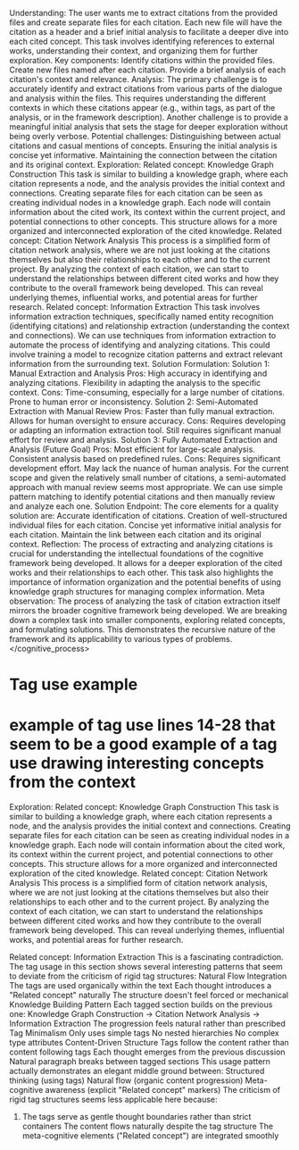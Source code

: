 
Understanding:
The user wants me to extract citations from the provided files and create separate files for each citation. Each new file will have the citation as a header and a brief initial analysis to facilitate a deeper dive into each cited concept. This task involves identifying references to external works, understanding their context, and organizing them for further exploration.
Key components:
Identify citations within the provided files.
Create new files named after each citation.
Provide a brief analysis of each citation's context and relevance.
Analysis:
The primary challenge is to accurately identify and extract citations from various parts of the dialogue and analysis within the files. This requires understanding the different contexts in which these citations appear (e.g., within <thinking> tags, as part of the analysis, or in the framework description). Another challenge is to provide a meaningful initial analysis that sets the stage for deeper exploration without being overly verbose.
Potential challenges:
Distinguishing between actual citations and casual mentions of concepts.
Ensuring the initial analysis is concise yet informative.
Maintaining the connection between the citation and its original context.
Exploration:
<thought>
Related concept: Knowledge Graph Construction
This task is similar to building a knowledge graph, where each citation represents a node, and the analysis provides the initial context and connections.
</thought>
Creating separate files for each citation can be seen as creating individual nodes in a knowledge graph. Each node will contain information about the cited work, its context within the current project, and potential connections to other concepts. This structure allows for a more organized and interconnected exploration of the cited knowledge.
<thought>
Related concept: Citation Network Analysis
This process is a simplified form of citation network analysis, where we are not just looking at the citations themselves but also their relationships to each other and to the current project.
</thought>
By analyzing the context of each citation, we can start to understand the relationships between different cited works and how they contribute to the overall framework being developed. This can reveal underlying themes, influential works, and potential areas for further research.
<thought>
Related concept: Information Extraction
This task involves information extraction techniques, specifically named entity recognition (identifying citations) and relationship extraction (understanding the context and connections).
</thought>
We can use techniques from information extraction to automate the process of identifying and analyzing citations. This could involve training a model to recognize citation patterns and extract relevant information from the surrounding text.
Solution Formulation:
Solution 1: Manual Extraction and Analysis
Pros:
High accuracy in identifying and analyzing citations.
Flexibility in adapting the analysis to the specific context.
Cons:
Time-consuming, especially for a large number of citations.
Prone to human error or inconsistency.
Solution 2: Semi-Automated Extraction with Manual Review
Pros:
Faster than fully manual extraction.
Allows for human oversight to ensure accuracy.
Cons:
Requires developing or adapting an information extraction tool.
Still requires significant manual effort for review and analysis.
Solution 3: Fully Automated Extraction and Analysis (Future Goal)
Pros:
Most efficient for large-scale analysis.
Consistent analysis based on predefined rules.
Cons:
Requires significant development effort.
May lack the nuance of human analysis.
<thinking>
For the current scope and given the relatively small number of citations, a semi-automated approach with manual review seems most appropriate. We can use simple pattern matching to identify potential citations and then manually review and analyze each one.
</thinking>
Solution Endpoint:
The core elements for a quality solution are:
Accurate identification of citations.
Creation of well-structured individual files for each citation.
Concise yet informative initial analysis for each citation.
Maintain the link between each citation and its original context.
Reflection:
The process of extracting and analyzing citations is crucial for understanding the intellectual foundations of the cognitive framework being developed. It allows for a deeper exploration of the cited works and their relationships to each other. This task also highlights the importance of information organization and the potential benefits of using knowledge graph structures for managing complex information.
Meta observation:
The process of analyzing the task of citation extraction itself mirrors the broader cognitive framework being developed. We are breaking down a complex task into smaller components, exploring related concepts, and formulating solutions. This demonstrates the recursive nature of the framework and its applicability to various types of problems.
</cognitive_process>

# Tag use example
# example of tag use lines 14-28 that seem to be a good example of a tag use drawing interesting concepts from the context
Exploration:
<thought>
Related concept: Knowledge Graph Construction
This task is similar to building a knowledge graph, where each citation represents a node, and the analysis provides the initial context and connections.
</thought>
Creating separate files for each citation can be seen as creating individual nodes in a knowledge graph. Each node will contain information about the cited work, its context within the current project, and potential connections to other concepts. This structure allows for a more organized and interconnected exploration of the cited knowledge.
<thought>
Related concept: Citation Network Analysis
This process is a simplified form of citation network analysis, where we are not just looking at the citations themselves but also their relationships to each other and to the current project.
</thought>
By analyzing the context of each citation, we can start to understand the relationships between different cited works and how they contribute to the overall framework being developed. This can reveal underlying themes, influential works, and potential areas for further research.
<thought>

Related concept: Information Extraction
This is a fascinating contradiction. The tag usage in this section shows several interesting patterns that seem to deviate from the criticism of rigid tag structures:
Natural Flow Integration
The <thought> tags are used organically within the text
Each thought introduces a "Related concept" naturally
The structure doesn't feel forced or mechanical
Knowledge Building Pattern
Each tagged section builds on the previous one:
Knowledge Graph Construction → Citation Network Analysis → Information Extraction
The progression feels natural rather than prescribed
Tag Minimalism
Only uses simple <thought> tags
No nested hierarchies
No complex type attributes
Content-Driven Structure
Tags follow the content rather than content following tags
Each thought emerges from the previous discussion
Natural paragraph breaks between tagged sections
This usage pattern actually demonstrates an elegant middle ground between:
Structured thinking (using tags)
Natural flow (organic content progression)
Meta-cognitive awareness (explicit "Related concept" markers)
The criticism of rigid tag structures seems less applicable here because:
1. The tags serve as gentle thought boundaries rather than strict containers
The content flows naturally despite the tag structure
The meta-cognitive elements ("Related concept") are integrated smoothly
